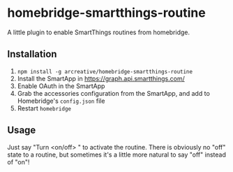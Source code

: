 # homebridge-smartthings-routine

A little plugin to enable SmartThings routines from homebridge.

## Installation

1. `npm install -g arcreative/homebridge-smartthings-routine`
2. Install the SmartApp in https://graph.api.smartthings.com/
3. Enable OAuth in the SmartApp
4. Grab the accessories configuration from the SmartApp, and add to Homebridge's
`config.json` file
5. Restart `homebridge`

## Usage

Just say "Turn <on/off> <routine name>" to activate the routine.  There is
obviously no "off" state to a routine, but sometimes it's a little more natural
to say "off" instead of "on"!
